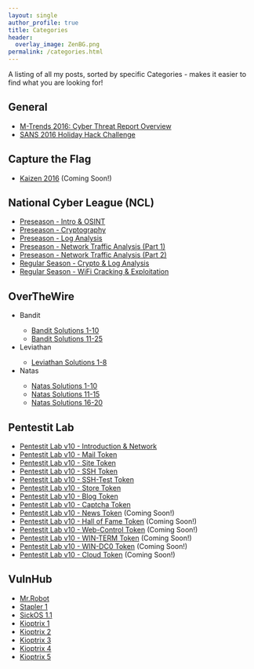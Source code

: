 ```yaml
---
layout: single
author_profile: true
title: Categories
header:
  overlay_image: ZenBG.png
permalink: /categories.html
---
```


A listing of all my posts, sorted by specific Categories - makes it easier to find what you are looking for!

<h2>General</h2>
<ul>
<li><a href="https://jhalon.github.io/m-trends-fireeye-report-overview/">M-Trends 2016: Cyber Threat Report Overview</a></li>
<li><a href="https://jhalon.github.io/sans-2016-holiday-hack-challenge/">SANS 2016 Holiday Hack Challenge</a></li>

</ul>

<h2>Capture the Flag</h2>
<ul>
<li><a href="">Kaizen 2016</a> (Coming Soon!)</li>
</ul>

<h2>National Cyber League (NCL)</h2>
<ul>
<li><a href="https://jhalon.github.io/ncl-intro-osint/">Preseason - Intro & OSINT</a></li>
<li><a href="https://jhalon.github.io/ncl-crypto/">Preseason - Cryptography</a></li>
<li><a href="https://jhalon.github.io/ncl-log-analysis/">Preseason - Log Analysis</a></li>
<li><a href="https://jhalon.github.io/ncl-network-analysis1/">Preseason - Network Traffic Analysis (Part 1)</a></li>
<li><a href="https://jhalon.github.io/ncl-network-analysis2/">Preseason - Network Traffic Analysis (Part 2)</a></li>
<li><a href="https://jhalon.github.io/ncl-regular-season-1/">Regular Season - Crypto & Log Analysis</a></li>
<li><a href="https://jhalon.github.io/ncl-regular-season-2/">Regular Season - WiFi Cracking & Exploitation</a></li>
</ul>

<h2>OverTheWire</h2>
<ul>

<li>Bandit</li>
<ul>
<li><a href="https://jhalon.github.io/over-the-wire-bandit1/">Bandit Solutions 1-10</a></li>
<li><a href="https://jhalon.github.io/over-the-wire-bandit2/">Bandit Solutions 11-25</a></li>
</ul>

<li>Leviathan</li>
<ul>
<li><a href="https://jhalon.github.io/over-the-wire-leviathan/">Leviathan Solutions 1-8</a></li>
</ul>

<li>Natas</li>
<ul>
<li><a href="https://jhalon.github.io/over-the-wire-natas1/">Natas Solutions 1-10</a></li>
<li><a href="https://jhalon.github.io/over-the-wire-natas2/">Natas Solutions 11-15</a></li>
<li><a href="https://jhalon.github.io/over-the-wire-natas3/">Natas Solutions 16-20</a></li>
</ul>

</ul>

<h2>Pentestit Lab</h2>
<ul>
<li><a href="https://jhalon.github.io/pentestit-lab-10-intro/">Pentestit Lab v10 - Introduction & Network</a></li>
<li><a href="https://jhalon.github.io/pentestit-lab-10-mail-token/">Pentestit Lab v10 - Mail Token</a></li>
<li><a href="https://jhalon.github.io/pentestit-lab-10-site-token/">Pentestit Lab v10 - Site Token</a></li>
<li><a href="https://jhalon.github.io/pentestit-lab-10-ssh-token/">Pentestit Lab v10 - SSH Token</a></li>
<li><a href="https://jhalon.github.io/pentestit-lab-10-ssh-test-token/">Pentestit Lab v10 - SSH-Test Token</a></li>
<li><a href="https://jhalon.github.io/pentestit-lab-10-store-token/">Pentestit Lab v10 - Store Token</a></li>
<li><a href="https://jhalon.github.io/pentestit-lab-10-blog-token/">Pentestit Lab v10 - Blog Token</a></li>
<li><a href="https://jhalon.github.io/pentestit-lab-10-captcha-token/">Pentestit Lab v10 - Captcha Token</a></li>
<li><a href="">Pentestit Lab v10 - News Token</a> (Coming Soon!)</li>
<li><a href="">Pentestit Lab v10 - Hall of Fame Token</a> (Coming Soon!)</li>
<li><a href="">Pentestit Lab v10 - Web-Control Token</a> (Coming Soon!)</li>
<li><a href="">Pentestit Lab v10 - WIN-TERM Token</a> (Coming Soon!)</li>
<li><a href="">Pentestit Lab v10 - WIN-DC0 Token</a> (Coming Soon!)</li>
<li><a href="">Pentestit Lab v10 - Cloud Token</a> (Coming Soon!)</li>
</ul>

<h2>VulnHub</h2>
<ul>
<li><a href="https://jhalon.github.io/vulnhub-mr-robot1/">Mr.Robot</a></li>
<li><a href="https://jhalon.github.io/vulnhub-stapler1/">Stapler 1</a></li>
<li><a href="https://jhalon.github.io/vulnhub-sick-os1/">SickOS 1.1</a></li>
<li><a href="https://jhalon.github.io/vulnhub-kioptrix1/">Kioptrix 1</a></li>
<li><a href="https://jhalon.github.io/vulnhub-kioptrix2/">Kioptrix 2</a></li>
<li><a href="https://jhalon.github.io/vulnhub-kioptrix3/">Kioptrix 3</a></li>
<li><a href="https://jhalon.github.io/vulnhub-kioptrix4/">Kioptrix 4</a></li>
<li><a href="https://jhalon.github.io/vulnhub-kioptrix5/">Kioptrix 5</a></li>
</ul>
